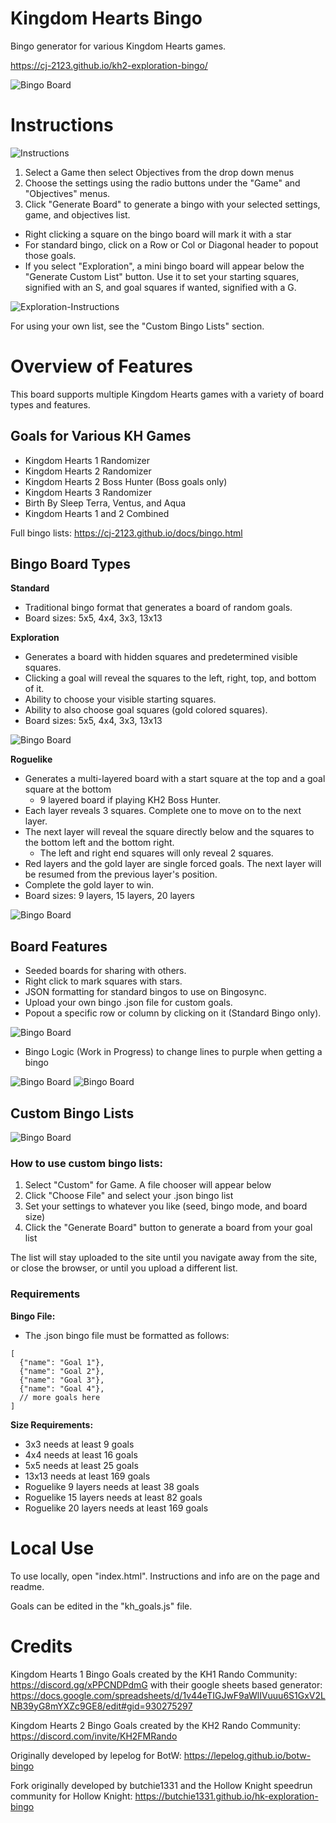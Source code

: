 # Kingdom Hearts Bingo

Bingo generator for various Kingdom Hearts games.

https://cj-2123.github.io/kh2-exploration-bingo/

![Bingo Board](/img/bingo.jpg "Bingo")

# Instructions

![Instructions](/img/instructions.jpg "Instructions")

1. Select a Game then select Objectives from the drop down menus
2. Choose the settings using the radio buttons under the "Game" and "Objectives" menus.
3. Click "Generate Board" to generate a bingo with your selected settings, game, and objectives list.

- Right clicking a square on the bingo board will mark it with a star
- For standard bingo, click on a Row or Col or Diagonal header to popout those goals.
- If you select "Exploration", a mini bingo board will appear below the "Generate Custom List" button. Use it to set your starting squares, signified with an S, and goal squares if wanted, signified with a G.

![Exploration-Instructions](/img/exploration-instructions.jpg "Exploration")

For using your own list, see the "Custom Bingo Lists" section.

# Overview of Features

This board supports multiple Kingdom Hearts games with a variety of board types and features.

## Goals for Various KH Games

- Kingdom Hearts 1 Randomizer
- Kingdom Hearts 2 Randomizer
- Kingdom Hearts 2 Boss Hunter (Boss goals only)
- Kingdom Hearts 3 Randomizer
- Birth By Sleep Terra, Ventus, and Aqua
- Kingdom Hearts 1 and 2 Combined

Full bingo lists: https://cj-2123.github.io/docs/bingo.html

## Bingo Board Types

**Standard**

- Traditional bingo format that generates a board of random goals.
- Board sizes: 5x5, 4x4, 3x3, 13x13

**Exploration**

- Generates a board with hidden squares and predetermined visible squares.
- Clicking a goal will reveal the squares to the left, right, top, and bottom of it.
- Ability to choose your visible starting squares.
- Ability to also choose goal squares (gold colored squares).
- Board sizes: 5x5, 4x4, 3x3, 13x13

![Bingo Board](/img/exploration.jpg "Exploration Bingo")

**Roguelike**

- Generates a multi-layered board with a start square at the top and a goal square at the bottom
  - 9 layered board if playing KH2 Boss Hunter.
- Each layer reveals 3 squares. Complete one to move on to the next layer.
- The next layer will reveal the square directly below and the squares to the bottom left and the bottom right.
  - The left and right end squares will only reveal 2 squares.
- Red layers and the gold layer are single forced goals. The next layer will be resumed from the previous layer's position.
- Complete the gold layer to win.
- Board sizes: 9 layers, 15 layers, 20 layers

![Bingo Board](/img/roguelike.jpg "Roguelike Bingo")

## Board Features

- Seeded boards for sharing with others.
- Right click to mark squares with stars.
- JSON formatting for standard bingos to use on Bingosync.
- Upload your own bingo .json file for custom goals.
- Popout a specific row or column by clicking on it (Standard Bingo only).

![Bingo Board](/img/popout.jpg "Popout Window")

- Bingo Logic (Work in Progress) to change lines to purple when getting a bingo

![Bingo Board](/img/bingo-logic-check.jpg "Bingo Logic Check")
![Bingo Board](/img/bingo-logic.jpg "Bingo Logic")

## Custom Bingo Lists

![Bingo Board](/img/custom.jpg "Custom Bingo Lists")

### How to use custom bingo lists:

1. Select "Custom" for Game. A file chooser will appear below
2. Click "Choose File" and select your .json bingo list
3. Set your settings to whatever you like (seed, bingo mode, and board size)
4. Click the "Generate Board" button to generate a board from your goal list

The list will stay uploaded to the site until you navigate away from the site, or close the browser, or until you upload a different list.

### Requirements

**Bingo File:**

- The .json bingo file must be formatted as follows:

```
[
  {"name": "Goal 1"},
  {"name": "Goal 2"},
  {"name": "Goal 3"},
  {"name": "Goal 4"},
  // more goals here
]
```

**Size Requirements:**

- 3x3 needs at least 9 goals
- 4x4 needs at least 16 goals
- 5x5 needs at least 25 goals
- 13x13 needs at least 169 goals
- Roguelike 9 layers needs at least 38 goals
- Roguelike 15 layers needs at least 82 goals
- Roguelike 20 layers needs at least 169 goals

# Local Use

To use locally, open "index.html".
Instructions and info are on the page and readme.

Goals can be edited in the "kh_goals.js" file.

# Credits

Kingdom Hearts 1 Bingo Goals created by the KH1 Rando Community: https://discord.gg/xPPCNDPdmG with their google sheets based generator: https://docs.google.com/spreadsheets/d/1v44eTIGJwF9aWlIVuuu6S1GxV2LNB39yG8mYXZc9GE8/edit#gid=930275297

Kingdom Hearts 2 Bingo Goals created by the KH2 Rando Community: https://discord.com/invite/KH2FMRando

Originally developed by lepelog for BotW: https://lepelog.github.io/botw-bingo

Fork originally developed by butchie1331 and the Hollow Knight speedrun community for Hollow Knight: https://butchie1331.github.io/hk-exploration-bingo
